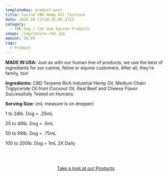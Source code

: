 ```yaml
---
templateKey: product-post
title: Canine CBD Hemp Oil Tincture
date: 2022-10-11T10:35:05.271Z
category:
  - CBD Dog / Cat and Equine Products
image: /img/canine-cbd.jpg
amount: 59.99
tags:
  - Product
---
```

**MADE IN USA:** Just as with our human line of products, we use the best of ingredients for our canine, feline or equine customers. After all, they’re family, too!

**Ingredients:** CBD Terpene Rich Industrial Hemp Oil, Medium Chain Triglyceride Oil from Coconut Oil. Real Beef and Cheese Flavor. Successfully Tested on Humans.

**Serving Size:** (mL measure is on dropper) 

1 to 24lb. Dog = .25mL 

25 to 49lb. Dog = .5mL 

50 to 99lb. Dog = .75mL 

100 to 200lb. Dog = 1mL 2X Daily

<br><br>

<Center><a class="link-view-more-products" target="_blank" href="https://capitalamericanshaman.com/products">Take a look at our Products</a></Center>